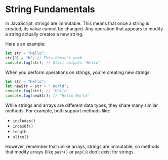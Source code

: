 # String Fundamentals

In JavaScript, strings are immutable. This means that once a string is created, its value cannot be changed. Any operation that appears to modify a string actually creates a new string.

Here's an example:

```js
let str = "Hello";
str[0] = "h"; // This doesn't work
console.log(str); // Still outputs "Hello"
```

When you perform operations on strings, you're creating new strings:

```js
let str = "Hello";
let newStr = str + " World";
console.log(str); // "Hello"
console.log(newStr); // "Hello World"
```

While strings and arrays are different data types, they share many similar methods. For example, both support methods like:

- `includes()`
- `indexOf()`
- `length`
- `slice()`

However, remember that unlike arrays, strings are immutable, so methods that modify arrays (like `push()` or `pop()`) don't exist for strings.

